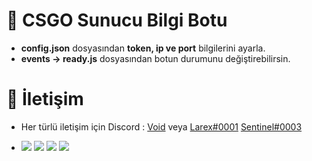 # 🏹 CSGO Sunucu Bilgi Botu

- **config.json** dosyasından **token, ip ve port** bilgilerini ayarla.
- **events -> ready.js** dosyasından botun durumunu değiştirebilirsin.

# 🔎 İletişim

- Her türlü iletişim için Discord : [Void](https://discord.gg/dcbot) veya [Larex#0001](https://discord.com/users/752910734748549161) [Sentinel#0003](https://discord.com/users/690954493675700485)


- ![](https://img.shields.io/github/stars/larexq/csgo-bot) ![](https://img.shields.io/github/forks/larexq/csgo-bot) ![](https://img.shields.io/github/v/tag/larexq/csgo-bot) ![](https://img.shields.io/github/issues/larexq/csgo-bot)
